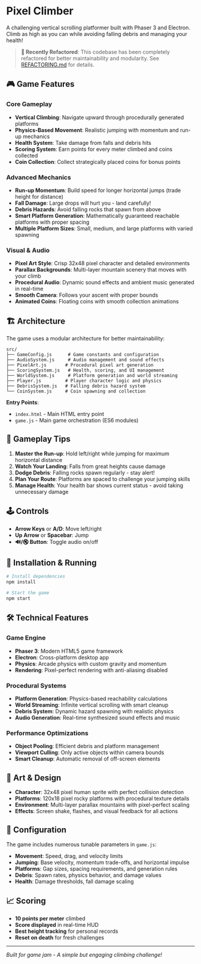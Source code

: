 # Pixel Climber

A challenging vertical scrolling platformer built with Phaser 3 and Electron. Climb as high as you can while avoiding falling debris and managing your health!

> **🔧 Recently Refactored**: This codebase has been completely refactored for better maintainability and modularity. See [REFACTORING.md](REFACTORING.md) for details.

## 🎮 Game Features

### Core Gameplay

- **Vertical Climbing**: Navigate upward through procedurally generated platforms
- **Physics-Based Movement**: Realistic jumping with momentum and run-up mechanics
- **Health System**: Take damage from falls and debris hits
- **Scoring System**: Earn points for every meter climbed and coins collected
- **Coin Collection**: Collect strategically placed coins for bonus points

### Advanced Mechanics

- **Run-up Momentum**: Build speed for longer horizontal jumps (trade height for distance)
- **Fall Damage**: Large drops will hurt you - land carefully!
- **Debris Hazards**: Avoid falling rocks that spawn from above
- **Smart Platform Generation**: Mathematically guaranteed reachable platforms with proper spacing
- **Multiple Platform Sizes**: Small, medium, and large platforms with varied spawning

### Visual & Audio

- **Pixel Art Style**: Crisp 32x48 pixel character and detailed environments
- **Parallax Backgrounds**: Multi-layer mountain scenery that moves with your climb
- **Procedural Audio**: Dynamic sound effects and ambient music generated in real-time
- **Smooth Camera**: Follows your ascent with proper bounds
- **Animated Coins**: Floating coins with smooth collection animations

## 🏗️ Architecture

The game uses a modular architecture for better maintainability:

```
src/
├── GameConfig.js      # Game constants and configuration
├── AudioSystem.js     # Audio management and sound effects
├── PixelArt.js       # Procedural pixel art generation
├── ScoringSystem.js   # Health, scoring, and UI management
├── WorldSystem.js     # Platform generation and world streaming
├── Player.js         # Player character logic and physics
├── DebrisSystem.js   # Falling debris hazard system
└── CoinSystem.js     # Coin spawning and collection
```

**Entry Points**:

- `index.html` - Main HTML entry point
- `game.js` - Main game orchestration (ES6 modules)

## 🎯 Gameplay Tips

1. **Master the Run-up**: Hold left/right while jumping for maximum horizontal distance
2. **Watch Your Landing**: Falls from great heights cause damage
3. **Dodge Debris**: Falling rocks spawn regularly - stay alert!
4. **Plan Your Route**: Platforms are spaced to challenge your jumping skills
5. **Manage Health**: Your health bar shows current status - avoid taking unnecessary damage

## 🕹️ Controls

- **Arrow Keys** or **A/D**: Move left/right
- **Up Arrow** or **Spacebar**: Jump
- **🔊/🔇 Button**: Toggle audio on/off

## 🚀 Installation & Running

```bash
# Install dependencies
npm install

# Start the game
npm start
```

## 🛠️ Technical Features

### Game Engine

- **Phaser 3**: Modern HTML5 game framework
- **Electron**: Cross-platform desktop app
- **Physics**: Arcade physics with custom gravity and momentum
- **Rendering**: Pixel-perfect rendering with anti-aliasing disabled

### Procedural Systems

- **Platform Generation**: Physics-based reachability calculations
- **World Streaming**: Infinite vertical scrolling with smart cleanup
- **Debris System**: Dynamic hazard spawning with realistic physics
- **Audio Generation**: Real-time synthesized sound effects and music

### Performance Optimizations

- **Object Pooling**: Efficient debris and platform management
- **Viewport Culling**: Only active objects within camera bounds
- **Smart Cleanup**: Automatic removal of off-screen elements

## 🎨 Art & Design

- **Character**: 32x48 pixel human sprite with perfect collision detection
- **Platforms**: 120x18 pixel rocky platforms with procedural texture details
- **Environment**: Multi-layer parallax mountains with pixel-perfect scaling
- **Effects**: Screen shake, flashes, and visual feedback for all actions

## 🔧 Configuration

The game includes numerous tunable parameters in `game.js`:

- **Movement**: Speed, drag, and velocity limits
- **Jumping**: Base velocity, momentum trade-offs, and horizontal impulse
- **Platforms**: Gap sizes, spacing requirements, and generation rules
- **Debris**: Spawn rates, physics behavior, and damage values
- **Health**: Damage thresholds, fall damage scaling

## 📈 Scoring

- **10 points per meter** climbed
- **Score displayed** in real-time HUD
- **Best height tracking** for personal records
- **Reset on death** for fresh challenges

---

_Built for game jam - A simple but engaging climbing challenge!_
